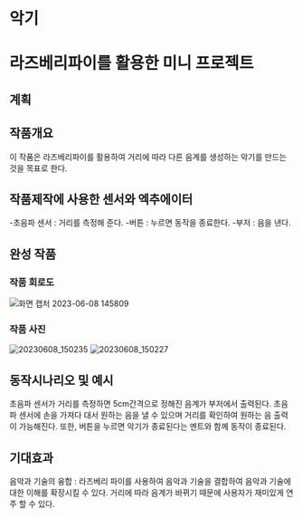 # 악기
# 라즈베리파이를 활용한 미니 프로젝트

## 계획

## 작품개요
이 작품은 라즈베리파이를 활용하여 거리에 따라 다른 음계를 생성하는 악기를 만드는 것을 목표로 한다.
## 작품제작에 사용한 센서와 엑추에이터
-초음파 센서 : 거리를 측정해 준다.
-버튼 : 누르면 동작을 종료한다.
-부저 : 음을 낸다.
## 완성 작품

### 작품 회로도
![화면 캡처 2023-06-08 145809](https://github.com/snsnskssk/music-project/assets/131340991/bbc304f0-627a-4fec-be7c-61f66e1556c2)
### 작품 사진
![20230608_150235](https://github.com/snsnskssk/music-project/assets/131340991/5ba4412a-6b82-4de4-b23a-f9365b85519e)
![20230608_150227](https://github.com/snsnskssk/music-project/assets/131340991/a857eb93-9187-4e25-b582-62adca5b0a64)

## 동작시나리오 및 예시
초음파 센서가 거리를 측정하면 5cm간격으로 정해진 음계가 부저에서 출력된다.
초음파 센서에 손을 가져다 대서 원하는 음을 낼 수 있으며 거리를 확인하여 원하는 음 출력이 가능해진다.
또한, 버튼을 누르면 악기가 종료된다는 멘트와 함께 동작이 종료된다.
## 기대효과
음악과 기술의 융합 : 라즈베리 파이를 사용하여 음악과 기술을 결합하여 음악과 기술에 대한 이해를 확장시킬 수 있다.
거리에 따라 음계가 바뀌기 때문에 사용자가 재미있게 연주 할 수 있다.
